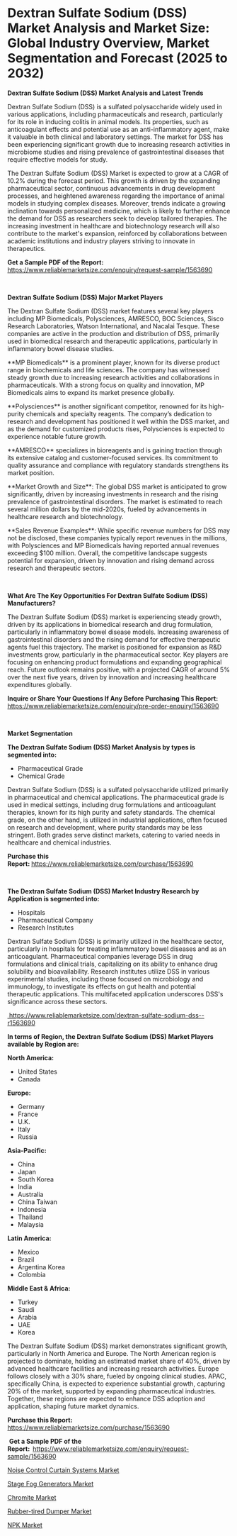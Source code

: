 <p><h1>Dextran Sulfate Sodium (DSS) Market Analysis and Market Size: Global Industry Overview, Market Segmentation and Forecast (2025 to 2032)</h1></p><p><strong>Dextran Sulfate Sodium (DSS) Market Analysis and Latest Trends</strong></p>
<p><p>Dextran Sulfate Sodium (DSS) is a sulfated polysaccharide widely used in various applications, including pharmaceuticals and research, particularly for its role in inducing colitis in animal models. Its properties, such as anticoagulant effects and potential use as an anti-inflammatory agent, make it valuable in both clinical and laboratory settings. The market for DSS has been experiencing significant growth due to increasing research activities in microbiome studies and rising prevalence of gastrointestinal diseases that require effective models for study.</p><p>The Dextran Sulfate Sodium (DSS) Market is expected to grow at a CAGR of 10.2% during the forecast period. This growth is driven by the expanding pharmaceutical sector, continuous advancements in drug development processes, and heightened awareness regarding the importance of animal models in studying complex diseases. Moreover, trends indicate a growing inclination towards personalized medicine, which is likely to further enhance the demand for DSS as researchers seek to develop tailored therapies. The increasing investment in healthcare and biotechnology research will also contribute to the market's expansion, reinforced by collaborations between academic institutions and industry players striving to innovate in therapeutics.</p></p>
<p><strong>Get a Sample PDF of the Report:&nbsp;</strong> <a href="https://www.reliablemarketsize.com/enquiry/request-sample/1563690?utm_campaign=2470&utm_medium=2&utm_source=Github&utm_content=ia&utm_term=31032025&utm_id=dextran-sulfate-sodium-dss">https://www.reliablemarketsize.com/enquiry/request-sample/1563690</a></p>
<p>&nbsp;</p>
<p><strong>Dextran Sulfate Sodium (DSS) Major Market Players</strong></p>
<p><p>The Dextran Sulfate Sodium (DSS) market features several key players including MP Biomedicals, Polysciences, AMRESCO, BOC Sciences, Sisco Research Laboratories, Watson International, and Nacalai Tesque. These companies are active in the production and distribution of DSS, primarily used in biomedical research and therapeutic applications, particularly in inflammatory bowel disease studies.</p><p>**MP Biomedicals** is a prominent player, known for its diverse product range in biochemicals and life sciences. The company has witnessed steady growth due to increasing research activities and collaborations in pharmaceuticals. With a strong focus on quality and innovation, MP Biomedicals aims to expand its market presence globally.</p><p>**Polysciences** is another significant competitor, renowned for its high-purity chemicals and specialty reagents. The company’s dedication to research and development has positioned it well within the DSS market, and as the demand for customized products rises, Polysciences is expected to experience notable future growth.</p><p>**AMRESCO** specializes in bioreagents and is gaining traction through its extensive catalog and customer-focused services. Its commitment to quality assurance and compliance with regulatory standards strengthens its market position.</p><p>**Market Growth and Size**: The global DSS market is anticipated to grow significantly, driven by increasing investments in research and the rising prevalence of gastrointestinal disorders. The market is estimated to reach several million dollars by the mid-2020s, fueled by advancements in healthcare research and biotechnology.</p><p>**Sales Revenue Examples**: While specific revenue numbers for DSS may not be disclosed, these companies typically report revenues in the millions, with Polysciences and MP Biomedicals having reported annual revenues exceeding $100 million. Overall, the competitive landscape suggests potential for expansion, driven by innovation and rising demand across research and therapeutic sectors.</p></p>
<p>&nbsp;</p>
<p><strong>What Are The Key Opportunities For Dextran Sulfate Sodium (DSS) Manufacturers?</strong></p>
<p><p>The Dextran Sulfate Sodium (DSS) market is experiencing steady growth, driven by its applications in biomedical research and drug formulation, particularly in inflammatory bowel disease models. Increasing awareness of gastrointestinal disorders and the rising demand for effective therapeutic agents fuel this trajectory. The market is positioned for expansion as R&D investments grow, particularly in the pharmaceutical sector. Key players are focusing on enhancing product formulations and expanding geographical reach. Future outlook remains positive, with a projected CAGR of around 5% over the next five years, driven by innovation and increasing healthcare expenditures globally.</p></p>
<p><strong>Inquire or Share Your Questions If Any Before Purchasing This Report:</strong> <a href="https://www.reliablemarketsize.com/enquiry/pre-order-enquiry/1563690?utm_campaign=2470&utm_medium=2&utm_source=Github&utm_content=ia&utm_term=31032025&utm_id=dextran-sulfate-sodium-dss">https://www.reliablemarketsize.com/enquiry/pre-order-enquiry/1563690</a></p>
<p>&nbsp;</p>
<p><strong>Market Segmentation</strong></p>
<p><strong>The Dextran Sulfate Sodium (DSS) Market Analysis by types is segmented into:</strong></p>
<p><ul><li>Pharmaceutical Grade</li><li>Chemical Grade</li></ul></p>
<p><p>Dextran Sulfate Sodium (DSS) is a sulfated polysaccharide utilized primarily in pharmaceutical and chemical applications. The pharmaceutical grade is used in medical settings, including drug formulations and anticoagulant therapies, known for its high purity and safety standards. The chemical grade, on the other hand, is utilized in industrial applications, often focused on research and development, where purity standards may be less stringent. Both grades serve distinct markets, catering to varied needs in healthcare and chemical industries.</p></p>
<p><strong>Purchase this Report:&nbsp;</strong><a href="https://www.reliablemarketsize.com/purchase/1563690?utm_campaign=2470&utm_medium=2&utm_source=Github&utm_content=ia&utm_term=31032025&utm_id=dextran-sulfate-sodium-dss">https://www.reliablemarketsize.com/purchase/1563690</a></p>
<p>&nbsp;</p>
<p><strong>The Dextran Sulfate Sodium (DSS) Market Industry Research by Application is segmented into:</strong></p>
<p><ul><li>Hospitals</li><li>Pharmaceutical Company</li><li>Research Institutes</li></ul></p>
<p><p>Dextran Sulfate Sodium (DSS) is primarily utilized in the healthcare sector, particularly in hospitals for treating inflammatory bowel diseases and as an anticoagulant. Pharmaceutical companies leverage DSS in drug formulations and clinical trials, capitalizing on its ability to enhance drug solubility and bioavailability. Research institutes utilize DSS in various experimental studies, including those focused on microbiology and immunology, to investigate its effects on gut health and potential therapeutic applications. This multifaceted application underscores DSS's significance across these sectors.</p></p>
<p><a href="https://www.reliablemarketsize.com/dextran-sulfate-sodium-dss--r1563690?utm_campaign=2470&utm_medium=2&utm_source=Github&utm_content=ia&utm_term=31032025&utm_id=dextran-sulfate-sodium-dss">&nbsp;https://www.reliablemarketsize.com/dextran-sulfate-sodium-dss--r1563690</a></p>
<p><strong>In terms of Region, the Dextran Sulfate Sodium (DSS) Market Players available by Region are:</strong></p>
<p>
    <p> <strong> North America: </strong>
        <ul>
            <li>United States</li>
            <li>Canada</li>
        </ul>
        </p> 
    <p> <strong> Europe: </strong>
        <ul>
            <li>Germany</li>
            <li>France</li>
            <li>U.K.</li>
            <li>Italy</li>
            <li>Russia</li>
        </ul>
        </p> 
    <p> <strong> Asia-Pacific: </strong>
        <ul>
            <li>China</li>
            <li>Japan</li>
            <li>South Korea</li>
            <li>India</li>
            <li>Australia</li>
            <li>China Taiwan</li>
            <li>Indonesia</li>
            <li>Thailand</li>
            <li>Malaysia</li>
        </ul>
        </p> 
    <p> <strong> Latin America: </strong>
        <ul>
            <li>Mexico</li>
            <li>Brazil</li>
            <li>Argentina Korea</li>
            <li>Colombia</li>
        </ul>
        </p> 
    <p> <strong> Middle East & Africa: </strong>
        <ul>
            <li>Turkey</li>
            <li>Saudi</li>
            <li>Arabia</li>
            <li>UAE</li>
            <li>Korea</li>
        </ul>
    </p>
    </p>
<p><p>The Dextran Sulfate Sodium (DSS) market demonstrates significant growth, particularly in North America and Europe. The North American region is projected to dominate, holding an estimated market share of 40%, driven by advanced healthcare facilities and increasing research activities. Europe follows closely with a 30% share, fueled by ongoing clinical studies. APAC, specifically China, is expected to experience substantial growth, capturing 20% of the market, supported by expanding pharmaceutical industries. Together, these regions are expected to enhance DSS adoption and application, shaping future market dynamics.</p></p>
<p><strong>Purchase this Report: </strong><a href="https://www.reliablemarketsize.com/purchase/1563690?utm_campaign=2470&utm_medium=2&utm_source=Github&utm_content=ia&utm_term=31032025&utm_id=dextran-sulfate-sodium-dss">https://www.reliablemarketsize.com/purchase/1563690</a></p>
<p>&nbsp;<strong>Get a Sample PDF of the Report:&nbsp;&nbsp;</strong><a href="https://www.reliablemarketsize.com/enquiry/request-sample/1563690?utm_campaign=2470&utm_medium=2&utm_source=Github&utm_content=ia&utm_term=31032025&utm_id=dextran-sulfate-sodium-dss">https://www.reliablemarketsize.com/enquiry/request-sample/1563690</a></p>
<p><strong></strong></p>
<p><p><a href="https://www.linkedin.com/pulse/insightful-noise-control-curtain-systems-market-report-analyzing-9lbrc?utm_campaign=2470&utm_medium=2&utm_source=Github&utm_content=ia&utm_term=31032025&utm_id=dextran-sulfate-sodium-dss">Noise Control Curtain Systems Market</a></p><p><a href="https://www.linkedin.com/pulse/stage-fog-generators-market-trend-indicates-rapid-growth-o5ilc?utm_campaign=2470&utm_medium=2&utm_source=Github&utm_content=ia&utm_term=31032025&utm_id=dextran-sulfate-sodium-dss">Stage Fog Generators Market</a></p><p><a href="https://github.com/fettycahow90/Market-Research-Report-List-1/blob/main/chromite-market.md?utm_campaign=2470&utm_medium=2&utm_source=Github&utm_content=ia&utm_term=31032025&utm_id=dextran-sulfate-sodium-dss">Chromite Market</a></p><p><a href="https://www.linkedin.com/pulse/rubber-tired-dumper-market-size-estimated-grow-cagr-69-from-1kmuc?utm_campaign=2470&utm_medium=2&utm_source=Github&utm_content=ia&utm_term=31032025&utm_id=dextran-sulfate-sodium-dss">Rubber-tired Dumper Market</a></p><p><a href="https://github.com/zahrigayda1h/Market-Research-Report-List-1/blob/main/npk-market.md?utm_campaign=2470&utm_medium=2&utm_source=Github&utm_content=ia&utm_term=31032025&utm_id=dextran-sulfate-sodium-dss">NPK Market</a></p></p>